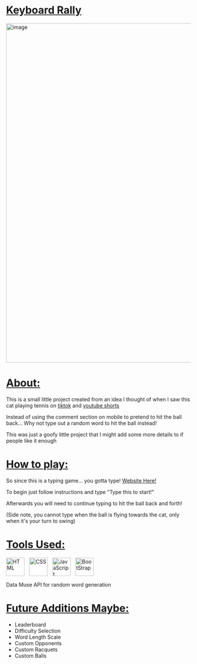 <h1><ins>Keyboard Rally</ins></h1>
<img width="1841" height="926" alt="image" src="https://github.com/user-attachments/assets/1ee49232-55b9-4815-b9c6-6d185d82a02a" />

<h1><ins>About:</ins></h1>
<p>This is a small little project created from an idea I thought of when I saw this cat playing tennis on <a href="https://www.tiktok.com/search/video?q=cat%20playing%20tennis" target="_blank">tiktok</a> and <a href="https://www.youtube.com/shorts/GV6s4rU5ahk" target="_blank" >youtube shorts</a></p>
<p>Instead of using the comment section on mobile to pretend to hit the ball back... Why not type out a random word to hit the ball instead!</p>
<p>This was just a goofy little project that I might add some more details to if people like it enough</p>

<h1><ins>How to play:</ins></h1>
<p>So since this is a typing game... you gotta type! <a href="https://keyboard-rally.vercel.app">Website Here!</a></p>
<p>To begin just follow instructions and type "Type this to start!"</p>
<p>Afterwards you will need to continue typing to hit the ball back and forth!</p>
<p>(Side note, you cannot type when the ball is flying towards the cat, only when it's your turn to swing)</p>

<h1><ins>Tools Used:</ins></h1>
<img align="left" alt="HTML" width="50px" style="padding-right:10px;" src="https://cdn.jsdelivr.net/gh/devicons/devicon/icons/html5/html5-original.svg" />
<img align="left" alt="CSS" width="50px" style="padding-right:10px;" src="https://cdn.jsdelivr.net/gh/devicons/devicon/icons/css3/css3-original.svg" />
<img align="left" alt="JavaScript" width="50px" style="padding-right:10px;" src="https://cdn.jsdelivr.net/gh/devicons/devicon/icons/javascript/javascript-original.svg" />
<img align="left" alt="BootStrap" width="50px" style="padding-right:10px;" src="https://cdn.jsdelivr.net/gh/devicons/devicon/icons/bootstrap/bootstrap-original.svg" />
<br><br><br>
<p>Data Muse API for random word generation</p>

<h1><ins>Future Additions Maybe:</ins></h1>
<ul>
  <li>Leaderboard</li>
  <li>Difficulty Selection</li>
  <li>Word Length Scale</li>
  <li>Custom Opponents</li>
  <li>Custom Racquets</li>
  <li>Custom Balls</li>
</ul>
